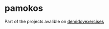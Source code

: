 # pamokos
Part of the projects avalible on
<a href="https://demidovexercises.xyz" target="_blank">demidovexercises</a>

